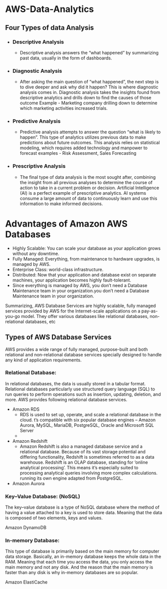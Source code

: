 # AWS-Data-Analytics
## Four Types of data Analysis
- ### Descriptive Analysis
  - Descriptive analysis answers the “what happened” by summarizing past data, usually in the form of dashboards.
- ### Diagnostic Analysis
  - After asking the main question of “what happened”, the next step is to dive deeper and ask why did it happen? This is where diagnostic analysis comes in.
    Diagnostic analysis takes the insights found from descriptive analytics and drills down to find the causes of those outcome Example - Marketing company drilling down to   determine which marketing activities increased trials.
- ### Predictive Analysis
  - Predictive analysis attempts to answer the question “what is likely to happen”. This type of analytics utilizes previous data to make predictions about future outcomes. This analysis relies on statistical modeling, which requires added technology and manpower to forecast
    examples - Risk Assessment, Sales Forecasting
 - ### Prescriptive Analysis
   - The final type of data analysis is the most sought after, combining the insight from all previous analyses to determine the course of action to take in a current problem or decision. Artificial Intelligence (AI) is a perfect example of prescriptive analytics. AI systems consume a large amount of data to continuously learn and use this information to make informed decisions.
# Advantages of Amazon AWS Databases
- Highly Scalable: You can scale your database as your application grows without any downtime.
- Fully Managed: Everything, from maintenance to hardware upgrades, is managed by AWS.
- Enterprise Class: world-class infrastructure.
- Distributed: Now that your application and database exist on separate machines, your application becomes highly fault-tolerant.
- Since everything is managed by AWS, you don’t need a Database Maintenance team in your organization.you don’t need a Database Maintenance team in your organization.

Summarizing, AWS Database Services are highly scalable, fully managed services provided by AWS for the Internet-scale applications on a pay-as-you-go model. They offer various databases like relational databases, non-relational databases, etc

## Types of AWS Database Services
AWS provides a wide range of fully managed, purpose-built and both relational and non-relational database services specially designed to handle any kind of application requirements. 

### Relational Database: 
In relational databases, the data is usually stored in a tabular format. Relational databases particularly use structured query language (SQL) to run queries to perform operations such as insertion, updating, deletion, and more. AWS provides following relational database services.
- Amazon RDS
  - RDS is used to set up, operate, and scale a relational database in the cloud. t’s compatible with six popular database engines – Amazon Aurora, MySQL, MariaDB, PostgreSQL, Oracle and Microsoft SQL Server
  - 
- Amazon Redshift
   - Amazon Redshift is also a managed database service and a relational database. Because of its vast storage potential and differing functionality, Redshift is sometimes referred to as a data warehouse. Redshift is an OLAP database, standing for ‘online analytical processing’. This means it’s especially suited to processing analytical queries involving more complex calculations. running its own engine adapted from PostgreSQL.
- Amazon Aurora

### Key–Value Database: (NoSQL)
The key–value database is a type of NoSQL database where the method of having a value attached to a key is used to store data. Meaning that the data is composed of two elements, keys and values.

Amazon DynamoDB

### In-memory Database: 
This type of database is primarily based on the main memory for computer data storage. Basically, an in-memory database keeps the whole data in the RAM. Meaning that each time you access the data, you only access the main memory and not any disk. And the reason that the main memory is faster than any disk is why in-memory databases are so popular.

Amazon ElastiCache
